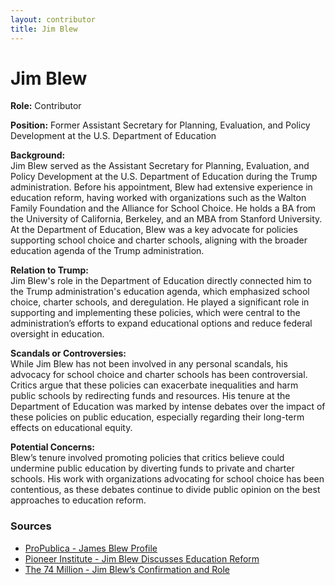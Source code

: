 ```yaml
---
layout: contributor
title: Jim Blew
---
```


# Jim Blew

**Role:** Contributor

**Position:** Former Assistant Secretary for Planning, Evaluation, and Policy Development at the U.S. Department of Education

**Background:**  
Jim Blew served as the Assistant Secretary for Planning, Evaluation, and Policy Development at the U.S. Department of Education during the Trump administration. Before his appointment, Blew had extensive experience in education reform, having worked with organizations such as the Walton Family Foundation and the Alliance for School Choice. He holds a BA from the University of California, Berkeley, and an MBA from Stanford University. At the Department of Education, Blew was a key advocate for policies supporting school choice and charter schools, aligning with the broader education agenda of the Trump administration.

**Relation to Trump:**  
Jim Blew's role in the Department of Education directly connected him to the Trump administration's education agenda, which emphasized school choice, charter schools, and deregulation. He played a significant role in supporting and implementing these policies, which were central to the administration’s efforts to expand educational options and reduce federal oversight in education.

**Scandals or Controversies:**  
While Jim Blew has not been involved in any personal scandals, his advocacy for school choice and charter schools has been controversial. Critics argue that these policies can exacerbate inequalities and harm public schools by redirecting funds and resources. His tenure at the Department of Education was marked by intense debates over the impact of these policies on public education, especially regarding their long-term effects on educational equity.

**Potential Concerns:**  
Blew’s tenure involved promoting policies that critics believe could undermine public education by diverting funds to private and charter schools. His work with organizations advocating for school choice has been contentious, as these debates continue to divide public opinion on the best approaches to education reform.

### Sources
- [ProPublica - James Blew Profile](https://projects.propublica.org/trump-town/staffers/james-blew)
- [Pioneer Institute - Jim Blew Discusses Education Reform](https://pioneerinstitute.org)
- [The 74 Million - Jim Blew’s Confirmation and Role](https://www.the74million.org)
